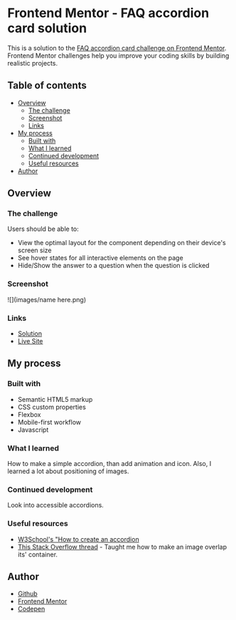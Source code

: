 # Frontend Mentor - FAQ accordion card solution

This is a solution to the [FAQ accordion card challenge on Frontend Mentor](https://www.frontendmentor.io/challenges/faq-accordion-card-XlyjD0Oam). Frontend Mentor challenges help you improve your coding skills by building realistic projects. 

## Table of contents

- [Overview](#overview)
  - [The challenge](#the-challenge)
  - [Screenshot](#screenshot)
  - [Links](#links)
- [My process](#my-process)
  - [Built with](#built-with)
  - [What I learned](#what-i-learned)
  - [Continued development](#continued-development)
  - [Useful resources](#useful-resources)
- [Author](#author)

## Overview

### The challenge

Users should be able to:

- View the optimal layout for the component depending on their device's screen size
- See hover states for all interactive elements on the page
- Hide/Show the answer to a question when the question is clicked

### Screenshot

![](images/name here.png)

### Links

- [Solution](https://github.com/je-jo/faq-accordion-card)
- [Live Site](...)

## My process

### Built with

- Semantic HTML5 markup
- CSS custom properties
- Flexbox
- Mobile-first workflow
- Javascript

### What I learned

How to make a simple accordion, than add animation and icon. Also, I learned a lot about positioning of images.

### Continued development

Look into accessible accordions.

### Useful resources

- [W3School's "How to create an accordion](https://www.w3schools.com/howto/howto_js_accordion.asp)
- [This Stack Overflow thread](https://stackoverflow.com/questions/52186084/css-make-background-image-overlap-container) - Taught me how to make an image overlap its' container.

## Author

- [Github](https://github.com/je-jo)
- [Frontend Mentor](https://www.frontendmentor.io/profile/je-jo)
- [Codepen](https://codepen.io/je-jo)